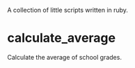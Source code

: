 A collection of little scripts written in ruby.

# calculate_average #
Calculate the average of school grades.
